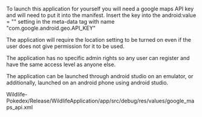 To launch this application for yourself you will need a google maps API key and will need to put it into the manifest.
Insert the key into the android:value = "" setting in the meta-data tag with name "com.google.android.geo.API_KEY"

The application will require the location setting to be turned on even if the user does not give permission for it to be used.

The application has no specific admin rights so any user can register and have the same access level as anyone else.

The application can be launched through android studio on an emulator, or additionally, launched on an android phone using android 
studio.

Wildlife-Pokedex/Release/WildlifeApplication/app/src/debug/res/values/google_maps_api.xml

